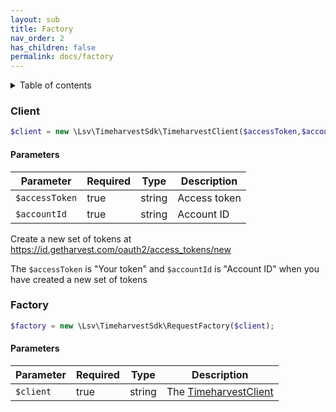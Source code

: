 ```yaml
---
layout: sub
title: Factory
nav_order: 2
has_children: false
permalink: docs/factory
---
```


<details markdown="block">
<summary class="text-delta">Table of contents</summary>
- TOC
{:toc}
</details>

### Client

```php
$client = new \Lsv\TimeharvestSdk\TimeharvestClient($accessToken,$accountId);
```

#### Parameters

| Parameter      | Required | Type   | Description  |
|----------------|----------|--------|--------------|
| `$accessToken` | true     | string | Access token |
| `$accountId`   | true     | string | Account ID   |

Create a new set of tokens at https://id.getharvest.com/oauth2/access_tokens/new

The `$accessToken` is "Your token" and `$accountId` is "Account ID" when you have created a new set of tokens

### Factory

```php
$factory = new \Lsv\TimeharvestSdk\RequestFactory($client);
```

#### Parameters

| Parameter    | Required | Type   | Description                                                                              |
|--------------|----------|--------|------------------------------------------------------------------------------------------|
| `$client`    | true     | string | The [TimeharvestClient](#client) |